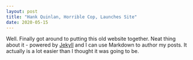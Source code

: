 ```yaml
---
layout: post
title: "Hank Quinlan, Horrible Cop, Launches Site"
date: 2020-05-15
---
```


Well. Finally got around to putting this old website together. Neat thing about it - powered by [Jekyll](http://jekyllrb.com) and I can use Markdown to author my posts. It actually is a lot easier than I thought it was going to be.

